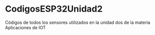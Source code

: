 # CodigosESP32Unidad2
Códigos de todos los sensores utilizados en la unidad dos de la materia Aplicaciones de IOT
